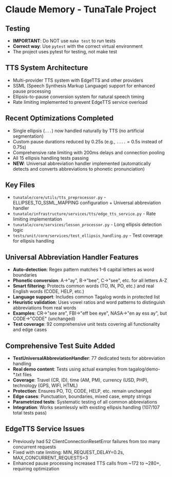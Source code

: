 # Claude Memory - TunaTale Project

## Testing
- **IMPORTANT**: Do NOT use `make test` to run tests
- **Correct way**: Use `pytest` with the correct virtual environment
- The project uses pytest for testing, not make test

## TTS System Architecture
- Multi-provider TTS system with EdgeTTS and other providers
- SSML (Speech Synthesis Markup Language) support for enhanced pause processing
- Ellipsis-to-pause conversion system for natural speech timing
- Rate limiting implemented to prevent EdgeTTS service overload

## Recent Optimizations Completed
- Single ellipsis (`...`) now handled naturally by TTS (no artificial segmentation)
- Custom pause durations reduced by 0.25s (e.g., `....` = 0.5s instead of 0.75s)
- Comprehensive rate limiting with 200ms delays and connection pooling
- All 15 ellipsis handling tests passing
- **NEW**: Universal abbreviation handler implemented (automatically detects and converts abbreviations to phonetic pronunciation)

## Key Files
- `tunatale/core/utils/tts_preprocessor.py` - ELLIPSES_TO_SSML_MAPPING configuration + Universal abbreviation handler
- `tunatale/infrastructure/services/tts/edge_tts_service.py` - Rate limiting implementation
- `tunatale/core/services/lesson_processor.py` - Long ellipsis detection logic
- `tests/unit/core/services/test_ellipsis_handling.py` - Test coverage for ellipsis handling

## Universal Abbreviation Handler Features
- **Auto-detection**: Regex pattern matches 1-6 capital letters as word boundaries
- **Phonetic conversion**: A→"ay", B→"bee", C→"see", etc. for all letters A-Z
- **Smart filtering**: Protects common words (TO, IN, PO, etc.) and real English words (CODE, HELP, etc.)
- **Language support**: Includes common Tagalog words in protected list
- **Heuristic validation**: Uses vowel ratios and word patterns to distinguish abbreviations from real words
- **Examples**: CR→"see are", FBI→"eff bee eye", NASA→"en ay ess ay", but CODE→"CODE" (unchanged)
- **Test coverage**: 92 comprehensive unit tests covering all functionality and edge cases

## Comprehensive Test Suite Added
- **TestUniversalAbbreviationHandler**: 77 dedicated tests for abbreviation handling
- **Real demo content**: Tests using actual examples from tagalog/demo-*.txt files  
- **Coverage**: Travel (CR, ID), time (AM, PM), currency (USD, PHP), technology (GPS, WIFI, HTML)
- **Protection**: Ensures PO, TO, CODE, HELP, etc. remain unchanged
- **Edge cases**: Punctuation, boundaries, mixed case, empty strings
- **Parametrized tests**: Systematic testing of all common abbreviations
- **Integration**: Works seamlessly with existing ellipsis handling (107/107 total tests pass)

## EdgeTTS Service Issues
- Previously had 52 ClientConnectionResetError failures from too many concurrent requests
- Fixed with rate limiting: MIN_REQUEST_DELAY=0.2s, MAX_CONCURRENT_REQUESTS=3
- Enhanced pause processing increased TTS calls from ~172 to ~280+, requiring optimization
